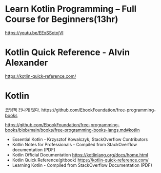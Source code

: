 # Learn Kotlin Programming – Full Course for Beginners(13hr)

https://youtu.be/EExSSotojVI


# Kotlin Quick Reference - Alvin Alexander 

https://kotlin-quick-reference.com/

# Kotlin

코딩책 겁나게 많다. https://github.com/EbookFoundation/free-programming-books

https://github.com/EbookFoundation/free-programming-books/blob/main/books/free-programming-books-langs.md#kotlin

- Essential Kotlin - Krzysztof Kowalczyk, StackOverflow Contributors
- Kotlin Notes for Professionals - Compiled from StackOverflow documentation (PDF)
- Kotlin Official Documentation https://kotlinlang.org/docs/home.html
- Kotlin Quick Reference(gitbook) https://kotlin-quick-reference.com/
- Learning Kotlin - Compiled from StackOverflow Documentation (PDF)
